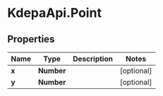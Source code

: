 # KdepaApi.Point

## Properties

Name | Type | Description | Notes
------------ | ------------- | ------------- | -------------
**x** | **Number** |  | [optional] 
**y** | **Number** |  | [optional] 


